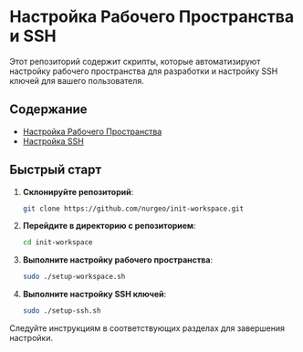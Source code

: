 # Настройка Рабочего Пространства и SSH

Этот репозиторий содержит скрипты, которые автоматизируют настройку рабочего пространства для разработки и настройку SSH ключей для вашего пользователя.

## Содержание

- [Настройка Рабочего Пространства](setup-workspace.md)
- [Настройка SSH](setup-ssh.md)

## Быстрый старт

1. **Склонируйте репозиторий**:

    ```sh
    git clone https://github.com/nurgeo/init-workspace.git
    ```

2. **Перейдите в директорию с репозиторием**:

    ```sh
    cd init-workspace
    ```

3. **Выполните настройку рабочего пространства**:

    ```sh
    sudo ./setup-workspace.sh
    ```

4. **Выполните настройку SSH ключей**:

    ```sh
    sudo ./setup-ssh.sh
    ```

Следуйте инструкциям в соответствующих разделах для завершения настройки.
